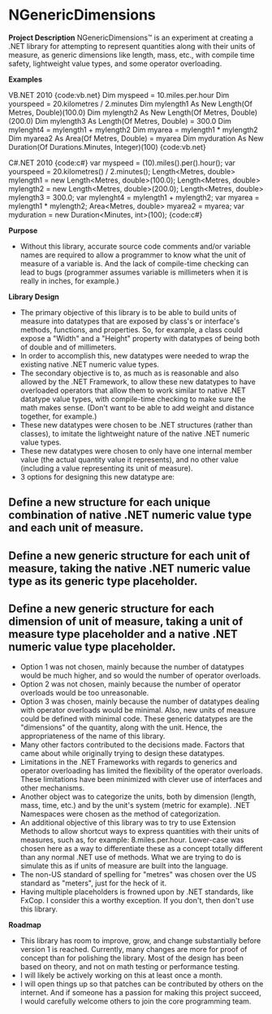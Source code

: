 # NGenericDimensions

**Project Description**
NGenericDimensions™ is an experiment at creating a .NET library for attempting to represent quantities along with their units of measure, as generic dimensions like length, mass, etc., with compile time safety, lightweight value types, and some operator overloading.

**Examples**

VB.NET 2010
{code:vb.net}
Dim myspeed = 10.miles.per.hour
Dim yourspeed = 20.kilometres / 2.minutes
Dim mylength1 As New Length(Of Metres, Double)(100.0)
Dim mylength2 As New Length(Of Metres, Double)(200.0)
Dim mylength3 As Length(Of Metres, Double) = 300.0
Dim mylenght4 = mylength1 + mylength2
Dim myarea = mylength1 * mylength2
Dim myarea2 As Area(Of Metres, Double) = myarea
Dim myduration As New Duration(Of Durations.Minutes, Integer)(100)
{code:vb.net}

C#.NET 2010
{code:c#}
var myspeed = (10).miles().per().hour();
var yourspeed = 20.kilometres() / 2.minutes();
Length<Metres, double> mylength1 = new Length<Metres, double>(100.0);
Length<Metres, double> mylength2 = new Length<Metres, double>(200.0);
Length<Metres, double> mylength3 = 300.0;
var mylenght4 = mylength1 + mylength2;
var myarea = mylength1 * mylength2;
Area<Metres, double> myarea2 = myarea;
var myduration = new Duration<Minutes, int>(100);
{code:c#}

**Purpose**

* Without this library, accurate source code comments and/or variable names are required to allow a programmer to know what the unit of measure of a variable is.  And the lack of compile-time checking can lead to bugs (programmer assumes variable is millimeters when it is really in inches, for example.)

**Library Design**

* The primary objective of this library is to be able to build units of measure into datatypes that are exposed by class's or interface's methods, functions, and properties.  So, for example, a class could expose a "Width" and a "Height" property with datatypes of being both of double and of millimeters.
* In order to accomplish this, new datatypes were needed to wrap the existing native .NET numeric value types.
* The secondary objective is to, as much as is reasonable and also allowed by the .NET Framework, to allow these new datatypes to have overloaded operators that allow them to work similar to native .NET datatype value types, with compile-time checking to make sure the math makes sense.  (Don't want to be able to add weight and distance together, for example.)
* These new datatypes were chosen to be .NET structures (rather than classes), to imitate the lightweight nature of the native .NET numeric value types.
* These new datatypes were chosen to only have one internal member value (the actual quantity value it represents), and no other value (including a value representing its unit of measure).
* 3 options for designing this new datatype are:
## Define a new structure for each unique combination of native .NET numeric value type and each unit of measure.
## Define a new generic structure for each unit of measure, taking the native .NET numeric value type as its generic type placeholder.
## Define a new generic structure for each dimension of unit of measure, taking a unit of measure type placeholder and a native .NET numeric value type placeholder.
* Option 1 was not chosen, mainly because the number of datatypes would be much higher, and so would the number of operator overloads.
* Option 2 was not chosen, mainly because the number of operator overloads would be too unreasonable.
* Option 3 was chosen, mainly because the number of datatypes dealing with operator overloads would be minimal.  Also, new units of measure could be defined with minimal code.  These generic datatypes are the "dimensions" of the quantity, along with the unit.  Hence, the appropriateness of the name of this library.
* Many other factors contributed to the decisions made.  Factors that came about while originally trying to design these datatypes.
* Limitations in the .NET Frameworks with regards to generics and operator overloading has limited the flexibility of the operator overloads.  These limitations have been minimized with clever use of interfaces and other mechanisms.
* Another object was to categorize the units, both by dimension (length, mass, time, etc.) and by the unit's system (metric for example).  .NET Namespaces were chosen as the method of categorization.
* An additional objective of this library was to try to use Extension Methods to allow shortcut ways to express quantities with their units of measures, such as, for example: 8.miles.per.hour.  Lower-case was chosen here as a way to differentiate these as a concept totally different than any normal .NET use of methods.  What we are trying to do is simulate this as if units of measure are built into the language.
* The non-US standard of spelling for "metres" was chosen over the US standard as "meters", just for the heck of it.
* Having multiple placeholders is frowned upon by .NET standards, like FxCop.  I consider this a worthy exception.  If you don't, then don't use this library.

**Roadmap**

* This library has room to improve, grow, and change substantially before version 1 is reached.  Currently, many changes are more for proof of concept than for polishing the library.  Most of the design has been based on theory, and not on math testing or performance testing.
* I will likely be actively working on this at least once a month.
* I will open things up so that patches can be contributed by others on the internet.  And if someone has a passion for making this project succeed, I would carefully welcome others to join the core programming team.
